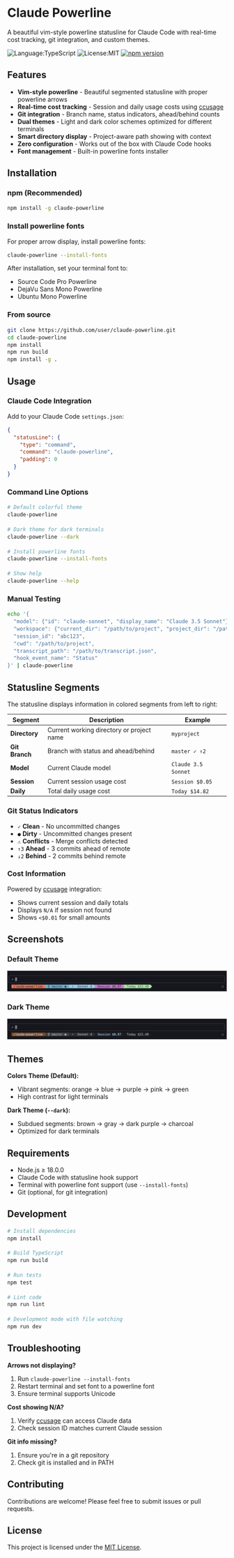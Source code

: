 # Claude Powerline

A beautiful vim-style powerline statusline for Claude Code with real-time cost tracking, git integration, and custom themes.

![Language:TypeScript](https://img.shields.io/static/v1?label=Language&message=TypeScript&color=blue&style=flat-square)
![License:MIT](https://img.shields.io/static/v1?label=License&message=MIT&color=blue&style=flat-square)
[![npm version](https://img.shields.io/npm/v/claude-powerline?style=flat-square)](https://www.npmjs.com/package/claude-powerline)

## Features

- **Vim-style powerline** - Beautiful segmented statusline with proper powerline arrows
- **Real-time cost tracking** - Session and daily usage costs using [ccusage](https://github.com/ryanschneider/ccusage)
- **Git integration** - Branch name, status indicators, ahead/behind counts
- **Dual themes** - Light and dark color schemes optimized for different terminals
- **Smart directory display** - Project-aware path showing with context
- **Zero configuration** - Works out of the box with Claude Code hooks
- **Font management** - Built-in powerline fonts installer

## Installation

### npm (Recommended)

```bash
npm install -g claude-powerline
```

### Install powerline fonts

For proper arrow display, install powerline fonts:

```bash
claude-powerline --install-fonts
```

After installation, set your terminal font to:

- Source Code Pro Powerline
- DejaVu Sans Mono Powerline  
- Ubuntu Mono Powerline

### From source

```bash
git clone https://github.com/user/claude-powerline.git
cd claude-powerline
npm install
npm run build
npm install -g .
```

## Usage

### Claude Code Integration

Add to your Claude Code `settings.json`:

```json
{
  "statusLine": {
    "type": "command",
    "command": "claude-powerline",
    "padding": 0
  }
}
```

### Command Line Options

```bash
# Default colorful theme
claude-powerline

# Dark theme for dark terminals
claude-powerline --dark

# Install powerline fonts
claude-powerline --install-fonts

# Show help
claude-powerline --help
```

### Manual Testing

```bash
echo '{
  "model": {"id": "claude-sonnet", "display_name": "Claude 3.5 Sonnet"}, 
  "workspace": {"current_dir": "/path/to/project", "project_dir": "/path/to/project"},
  "session_id": "abc123",
  "cwd": "/path/to/project",
  "transcript_path": "/path/to/transcript.json",
  "hook_event_name": "Status"
}' | claude-powerline
```

## Statusline Segments

The statusline displays information in colored segments from left to right:

| Segment | Description | Example |
|---------|-------------|---------|
| **Directory** | Current working directory or project name | `myproject` |
| **Git Branch** | Branch with status and ahead/behind | `master ✓ ↑2` |  
| **Model** | Current Claude model | `Claude 3.5 Sonnet` |
| **Session** | Current session usage cost | `Session $0.05` |
| **Daily** | Total daily usage cost | `Today $14.82` |

### Git Status Indicators

- `✓` **Clean** - No uncommitted changes
- `●` **Dirty** - Uncommitted changes present
- `⚠` **Conflicts** - Merge conflicts detected
- `↑3` **Ahead** - 3 commits ahead of remote
- `↓2` **Behind** - 2 commits behind remote

### Cost Information

Powered by [ccusage](https://github.com/ryanschneider/ccusage) integration:

- Shows current session and daily totals
- Displays `N/A` if session not found
- Shows `<$0.01` for small amounts

## Screenshots

### Default Theme

![Default colorful theme](images/powerline-default.png)

### Dark Theme

![Dark theme](images/powerline-dark.png)

## Themes

**Colors Theme (Default):**

- Vibrant segments: orange → blue → purple → pink → green
- High contrast for light terminals

**Dark Theme (`--dark`):**

- Subdued segments: brown → gray → dark purple → charcoal
- Optimized for dark terminals

## Requirements

- Node.js ≥ 18.0.0
- Claude Code with statusline hook support
- Terminal with powerline font support (use `--install-fonts`)
- Git (optional, for git integration)

## Development

```bash
# Install dependencies
npm install

# Build TypeScript
npm run build

# Run tests
npm test

# Lint code
npm run lint

# Development mode with file watching
npm run dev
```

## Troubleshooting

**Arrows not displaying?**

1. Run `claude-powerline --install-fonts`
2. Restart terminal and set font to a powerline font
3. Ensure terminal supports Unicode

**Cost showing N/A?**

1. Verify [ccusage](https://github.com/ryanschneider/ccusage) can access Claude data
2. Check session ID matches current Claude session

**Git info missing?**

1. Ensure you're in a git repository
2. Check git is installed and in PATH

## Contributing

Contributions are welcome! Please feel free to submit issues or pull requests.

## License

This project is licensed under the [MIT License](LICENSE).
